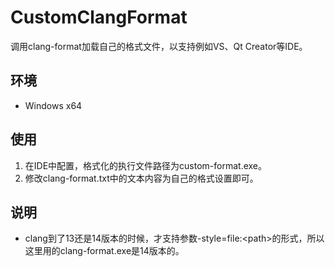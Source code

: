 # CustomClangFormat
调用clang-format加载自己的格式文件，以支持例如VS、Qt Creator等IDE。

## 环境
* Windows x64

## 使用
1. 在IDE中配置，格式化的执行文件路径为custom-format.exe。
2. 修改clang-format.txt中的文本内容为自己的格式设置即可。

## 说明
* clang到了13还是14版本的时候，才支持参数-style=file:\<path\>的形式，所以这里用的clang-format.exe是14版本的。

